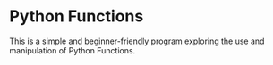 # Python Functions

This is a simple and beginner-friendly program exploring the use and manipulation of Python Functions.
